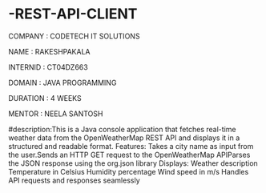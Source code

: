 # -REST-API-CLIENT
COMPANY : CODETECH IT SOLUTIONS

NAME : RAKESHPAKALA

INTERNID : CT04DZ663

DOMAIN : JAVA PROGRAMMING

DURATION : 4 WEEKS

MENTOR : NEELA SANTOSH

#description:This is a Java console application that fetches real-time weather data from the OpenWeatherMap REST API and displays it in a structured and readable format.
Features:
Takes a city name as input from the user.Sends an HTTP GET request to the OpenWeatherMap APIParses the JSON response using the org.json library
Displays:
Weather description
Temperature in Celsius
Humidity percentage
Wind speed in m/s
Handles API requests and responses seamlessly
